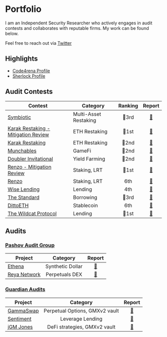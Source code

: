 # Portfolio

I am an Independent Security Researcher who actively engages in audit contests and collaborates with reputable firms. My work can be found below. 

Feel free to reach out via [Twitter](https://x.com/0xCiphky)

## Highlights
- [Code4rena Profile](https://code4rena.com/@0xCiphky)
- [Sherlock Profile](https://audits.sherlock.xyz/watson/0xCiphky)

## Audit Contests

| Contest | Category | Ranking | Report |
| - | - | :-: | :-: |
| [Symbiotic](https://cantina.xyz/competitions/8bab566e-a6d4-4c1b-9f28-71a94bfd1da2/leaderboard) | Multi-Asset Restaking | 🥉3rd | [📄]() |
| [Karak Restaking - Mitigation Review](https://code4rena.com/audits/2024-09-karak-restaking-mitigation-review) | ETH Restaking | 🥇1st | [📄](https://code4rena.com/audits/2024-09-karak-restaking-mitigation-review) |
| [Karak Restaking](https://code4rena.com/audits/2024-07-karak-restaking#top) | ETH Restaking | 🥈2nd | [📄](https://code4rena.com/reports/2024-07-karak-restaking) |
| [Munchables](https://code4rena.com/audits/2024-07-munchables#top) | GameFi | 🥈2nd | [📄](https://code4rena.com/reports/2024-07-munchables) |
| [Doubler Invitational](https://code4rena.com/audits/2024-06-doubler-invitational#top) | Yield Farming | 🥈2nd | [📄](https://code4rena.com/audits/2024-06-doubler-invitational#top)|
| [Renzo - Mitigation Review](https://code4rena.com/audits/2024-06-renzo-mitigation-review#top) | Staking, LRT | 🥇1st | [📄](https://code4rena.com/reports/2024-04-renzo#mitigation-review) |
| [Renzo](https://code4rena.com/audits/2024-04-renzo#top) | Staking, LRT | 6th | [📄](https://code4rena.com/reports/2024-04-renzo) |
| [Wise Lending](https://code4rena.com/audits/2024-02-wise-lending#top) | Lending | 4th | [📄](https://code4rena.com/reports/2024-02-wise-lending) |
| [The Standard](https://codehawks.cyfrin.io/c/2023-12-the-standard/results?lt=contest&page=1&sc=reward&sj=reward&t=leaderboard) | 	Borrowing | 🥉3rd | [📄](https://codehawks.cyfrin.io/c/2023-12-the-standard/results?lt=contest&page=1&sc=reward&sj=reward&t=report) |
| [DittoETH](https://codehawks.cyfrin.io/c/2023-09-ditto/results?lt=contest&page=1&sc=reward&sj=reward&t=leaderboard) | Stablecoin | 6th | [📄](https://codehawks.cyfrin.io/c/2023-09-ditto/results?lt=contest&page=1&sc=reward&sj=reward&t=report) |
| [The Wildcat Protocol](https://code4rena.com/audits/2023-10-the-wildcat-protocol#top) | Lending | 🥇1st | [📄](https://code4rena.com/reports/2023-10-wildcat) |

## Audits

### [Pashov Audit Group](https://x.com/PashovAuditGrp)

| Project | Category | Report |
| - | :-: | :-: |
| [Ethena](https://ethena.fi/) | Synthetic Dollar | [📄](https://github.com/pashov/audits/blob/master/team/pdf/Ethena-security-review-August.pdf) |
| [Reya Network](https://reya.network/) | Perpetuals DEX | [📄](https://github.com/pashov/audits/blob/master/team/pdf/ReyaNetwork-security-review-June2.pdf) |

### [Guardian Audits](https://x.com/GuardianAudits)

| Project | Category | Report |
| - | :-: | :-: |
| [GammaSwap](https://gammaswap.com/) | Perpetual Options, GMXv2 vault | [📄]() |
| [Sentiment](https://www.sentiment.xyz/) |  Leverage Lending | [📄]() |
| [jGM Jones](https://www.jonesdao.io/) | DeFi strategies, GMXv2 vault | [📄]() |

